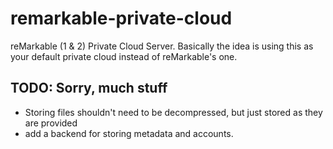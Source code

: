 # remarkable-private-cloud
reMarkable (1 & 2) Private Cloud Server. Basically the idea is using this as your default private cloud instead of reMarkable's one.

## TODO: Sorry, much stuff
- Storing files shouldn't need to be decompressed, but just stored as they are provided
- add a backend for storing metadata and accounts.

